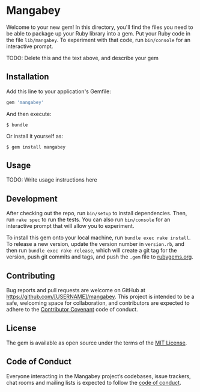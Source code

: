 # Mangabey

Welcome to your new gem! In this directory, you'll find the files you need to be able to package up your Ruby library into a gem. Put your Ruby code in the file `lib/mangabey`. To experiment with that code, run `bin/console` for an interactive prompt.

TODO: Delete this and the text above, and describe your gem

## Installation

Add this line to your application's Gemfile:

```ruby
gem 'mangabey'
```

And then execute:

    $ bundle

Or install it yourself as:

    $ gem install mangabey

## Usage

TODO: Write usage instructions here

## Development

After checking out the repo, run `bin/setup` to install dependencies. Then, run `rake spec` to run the tests. You can also run `bin/console` for an interactive prompt that will allow you to experiment.

To install this gem onto your local machine, run `bundle exec rake install`. To release a new version, update the version number in `version.rb`, and then run `bundle exec rake release`, which will create a git tag for the version, push git commits and tags, and push the `.gem` file to [rubygems.org](https://rubygems.org).

## Contributing

Bug reports and pull requests are welcome on GitHub at https://github.com/[USERNAME]/mangabey. This project is intended to be a safe, welcoming space for collaboration, and contributors are expected to adhere to the [Contributor Covenant](http://contributor-covenant.org) code of conduct.

## License

The gem is available as open source under the terms of the [MIT License](https://opensource.org/licenses/MIT).

## Code of Conduct

Everyone interacting in the Mangabey project’s codebases, issue trackers, chat rooms and mailing lists is expected to follow the [code of conduct](https://github.com/[USERNAME]/mangabey/blob/master/CODE_OF_CONDUCT.md).
